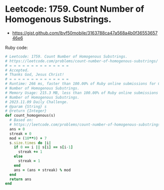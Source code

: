 # Leetcode: 1759. Count Number of Homogenous Substrings.

- https://gist.github.com/lbvf50mobile/3163788ca47a568a4b0f3655365746e6

Ruby code:
```Ruby
# Leetcode: 1759. Count Number of Homogenous Substrings.
# https://leetcode.com/problems/count-number-of-homogenous-substrings/
# = = = = = = = = = = = = = =
# Accepted.
# Thanks God, Jesus Christ!
# = = = = = = = = = = = = = =
# Runtime: 266 ms, faster than 100.00% of Ruby online submissions for Count
# Number of Homogenous Substrings.
# Memory Usage: 215.3 MB, less than 100.00% of Ruby online submissions for Count
# Number of Homogenous Substrings.
# 2023.11.09 Daily Challenge.
# @param {String} s
# @return {Integer}
def count_homogenous(s)
  # Based on:
  # https://leetcode.com/problems/count-number-of-homogenous-substrings/solution/
  ans = 0
  streak = 0
  mod = (10**9) + 7
  s.size.times do |i|
    if 0 == i || s[i] == s[i-1]
      streak += 1
    else
      streak = 1
    end
    ans = (ans + streak) % mod
  end
  return ans
end
```
